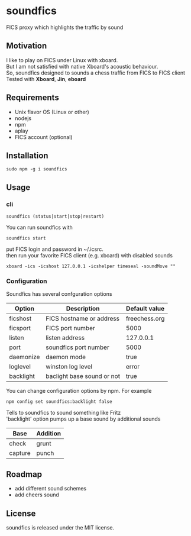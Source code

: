# soundfics
FICS proxy which highlights the traffic by sound

## Motivation
I like to play on FICS under Linux with xboard.<br>
But I am not satisfied with native Xboard's acoustic behaviour.<br>
So, soundfics designed to sounds a chess traffic from FICS to FICS client <br>
Tested with **Xboard**, **Jin**, **eboard**

## Requirements
- Unix flavor OS (Linux or other)
- nodejs
- npm
- aplay
- FICS account (optional)

## Installation
```
sudo npm -g i soundfics
```
## Usage

### cli
```
soundfics (status|start|stop|restart)
```
You can run soundfics with 
```
soundfics start
```
put FICS login and password in ~/.icsrc.<br>
then run your favorite FICS client (e.g. xboard) with disabled sounds
```
xboard -ics -icshost 127.0.0.1 -icshelper timeseal -soundMove ""
```

### Configuration
Soundfics has several confguration options

|Option|Description|Default value|
|------|-----------|-------------|
|ficshost|FICS hostname or address|freechess.org|
|ficsport|FICS port number|5000|
|listen|listen address|127.0.0.1|
|port|soundfics port number|5000|
|daemonize|daemon mode|true|
|loglevel|winston log level|error|
|backlight|baclight base sound or not|true|

You can change configuration options by npm.
For example
```
npm config set soundfics:backlight false
```
Tells to soundfics to sound something like Fritz<br>
'backlight' option pumps up a base sound by additional sounds

|Base|Addition|
|----|------|
|check|grunt|
|capture|punch|

## Roadmap
- add different sound schemes
- add cheers sound

## License
soundfics is released under the MIT license.
